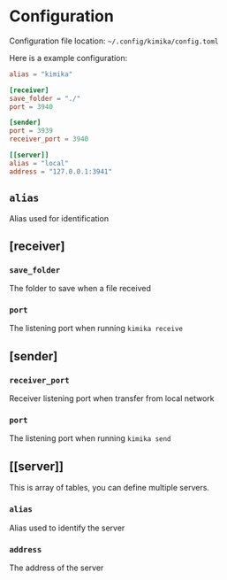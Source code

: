 # Configuration

Configuration file location: `~/.config/kimika/config.toml`

Here is a example configuration:

```toml
alias = "kimika"

[receiver]
save_folder = "./"
port = 3940

[sender]
port = 3939
receiver_port = 3940

[[server]]
alias = "local"
address = "127.0.0.1:3941"
```

## `alias`

Alias used for identification

## [receiver]

### `save_folder`

The folder to save when a file received

### `port`

The listening port when running `kimika receive`

## [sender]

### `receiver_port`

Receiver listening port when transfer from local network

### `port`

The listening port when running `kimika send`

## [[server]]

This is array of tables, you can define multiple servers.

### `alias`

Alias used to identify the server

### `address`

The address of the server
